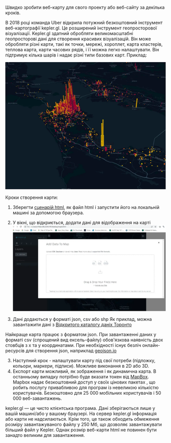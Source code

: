 Швидко зробити веб-карту для свого проекту або веб-сайту за декілька кроків.

В 2018 році команда Uber відкрила потужний безкоштовний інструмент веб-картографії kepler.gl. Це розширений інструмент геопросторової візуалізації. Kepler.gl здатний обробляти великомасштабні геопросторові дані для створення красивих візуалізацій. Він може обробляти різні карти, такі як точки, мережі, хороплет, карта кластерів, теплова карта, карти часових рядів, і її можна легко налаштувати. Він підтримує кілька шарів і надає різні типи базових карт. Приклад:

![map](https://github.com/SergeyShchus/Online-Investigation-Toolkit/blob/master/gis/Kepletgl/Kepletgl_005.jpg?raw=true)


Кроки створення карти:

1. Зберегти [сценарій html](https://github.com/SergeyShchus/Online-Investigation-Toolkit/blob/master/gis/Kepletgl/Kepletgl.html), як файл html і запустити його на локальній машині за допомогою браузера.
2. У вікні, що відкриється, додати дані для відображення на карті
![window](https://github.com/SergeyShchus/Online-Investigation-Toolkit/blob/master/gis/Kepletgl/Kepletgl_006.jpg?raw=true)

3. Дані додаються у форматі json, csv або shp
Як приклад, можна завантажити дані з [Відкритого каталогу даніх Торонто](https://open.toronto.ca/dataset/renewable-energy-installations/)

Найкраще карта працює з форматом json. При завантаженні даних у форматі csv (спрощений вид ексель-файлу) обов'язкова наявність двох стовбців з x та y координатами.
При необхідності існує безліч онлайн-ресурсів для створення json, наприклад [geojson.io](https://geojson.io/)


3. Наступний крок - налаштувати карту під свої потреби (підложку, кольори, маркери, підписи). Можливе виконання в 2D або 3D.
4. Експорт карти можливий, як зображення і як динамична карта. В останньому випадку потрібно буде вказати токен від [MapBox](https://docs.mapbox.com/help/getting-started/access-tokens/). Mapbox надає безкоштовний доступ у своїх цінових пакетах , що робить послугу привабливою для програм із невеликою кількістю користувачів. Безкоштовно для 25 000 мобільних користувачів і 50 000 веб-завантажень. 

kepler.gl — це чисто клієнтська програма. Дані зберігаються лише у вашій машині/або у вашому браузері. На сервер kepler.gl інформація або карти не надсилаються. Крім того, це також обходить обмеження розміру завантажуваного файлу у 250 Мб, що дозволяє завантажувати більший файл у Kepler. Однак розмір веб-карти html не повинен бути занадто великим для завантаження.
